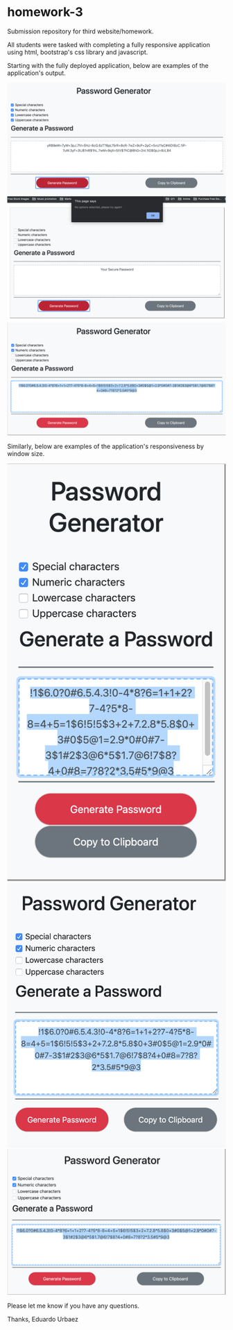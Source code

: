 # homework-3

Submission repository for third website/homework. 

All students were tasked with completing a fully responsive application using html, bootstrap's css library and javascript. 

Starting with the fully deployed application, below are examples of the application's output. 

![Password Generator Example 1](Assets/images/Screenshots/Screen_Shot_1.png)
![Password Generator Example 2](Assets/images/Screenshots/Screen_Shot_2.png)
![Password Generator Example 3](Assets/images/Screenshots/Screen_Shot_3.png)

Similarly, below are examples of the application's responsiveness by window size. 

![Password Generator Example 4](Assets/images/Screenshots/Screen_Shot_4.png)
![Password Generator Example 5](Assets/images/Screenshots/Screen_Shot_5.png)
![Password Generator Example 6](Assets/images/Screenshots/Screen_Shot_6.png)
 
Please let me know if you have any questions. 

Thanks,
Eduardo Urbaez
